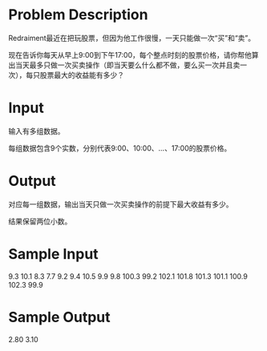 # Problem Description

Redraiment最近在把玩股票，但因为他工作很慢，一天只能做一次“买”和“卖”。

现在告诉你每天从早上9:00到下午17:00，每个整点时刻的股票价格，请你帮他算出当天最多只做一次买卖操作（即当天要么什么都不做，要么买一次并且卖一次），每只股票最大的收益能有多少？

# Input

输入有多组数据。

每组数据包含9个实数，分别代表9:00、10:00、...、17:00的股票价格。

# Output

对应每一组数据，输出当天只做一次买卖操作的前提下最大收益有多少。

结果保留两位小数。

# Sample Input

9.3 10.1 8.3 7.7 9.2 9.4 10.5 9.9 9.8
100.3 99.2 102.1 101.8 101.3 101.1 100.9 102.3 99.9

# Sample Output

2.80
3.10
